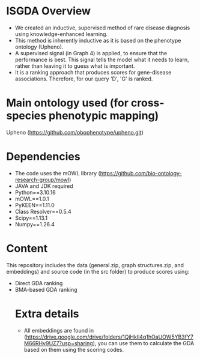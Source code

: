 # ISGDA Overview
- We created an inductive, supervised method of rare disease diagnosis using knowledge-enhanced learning.
- This method is inherently inductive as it is based on the phenotype ontology (Upheno).
- A supervised signal (in Graph 4) is applied, to ensure that the performance is best. This signal tells the model what it needs to learn, rather than leaving it to guess what is important.
- It is a ranking approach that produces scores for gene-disease associations. Therefore, for our query 'D', 'G' is ranked.

# Main ontology used (for cross-species phenotypic mapping)

Upheno (https://github.com/obophenotype/upheno.git)

# Dependencies
- The code uses the mOWL library (https://github.com/bio-ontology-research-group/mowl)
- JAVA and JDK required
- Python==3.10.16
- mOWL==1.0.1
- PyKEEN==1.11.0
- Class Resolver==0.5.4
- Scipy==1.13.1
- Numpy==1.26.4
  
  
# Content
This repository includes the data (general.zip, graph structures.zip, and embeddings) and source code (in the src folder) to produce scores using:
- Direct GDA ranking
- BMA-based GDA ranking
  # Extra details
  - All embeddings are found in (https://drive.google.com/drive/folders/1QjHkIl4q1hOaUOW5YB3fY7M66RHy9UZ7?usp=sharing), you can use them to calculate the GDA based on them using the scoring codes.
  
